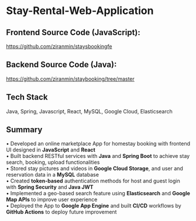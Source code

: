 # Stay-Rental-Web-Application

## Frontend Source Code (JavaScript): <br />
https://github.com/ziranmin/staysbookingfe
 
## Backend Source Code (Java): <br />
https://github.com/ziranmin/staybooking/tree/master

## Tech Stack
Java, Spring, Javascript, React, MySQL, Google Cloud, Elasticsearch

## Summary 
•	Developed an online marketplace App for homestay booking with frontend UI designed in **JavaScript** and **React** <br />
•	Built backend RESTful services with **Java** and **Spring Boot** to achieve stay search, booking, upload functionalities <br />
•	Stored stay pictures and videos in **Google Cloud Storage**, and user and reservation data in a **MySQL** database <br />
•	Created **token-based** authentication methods for host and guest login with **Spring Security** and **Java JWT** <br />
•	Implemented a geo-based search feature using **Elasticsearch** and **Google Map APIs** to improve user experience <br />
•	Deployed the App to **Google App Engine** and built **CI/CD** workflows by **GitHub Actions** to deploy future improvement <br />
 
